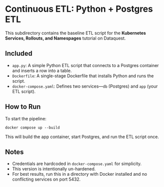 # Continuous ETL: Python + Postgres ETL

This subdirectory contains the baseline ETL script for the **Kubernetes Services, Rollouts, and Namespages** tutorial on Dataquest.

## Included

* `app.py`: A simple Python ETL script that connects to a Postgres container and inserts a row into a table.
* `Dockerfile`: A single-stage Dockerfile that installs Python and runs the script.
* `docker-compose.yaml`: Defines two services—`db` (Postgres) and `app` (your ETL script).

## How to Run

To start the pipeline:

```
docker compose up --build
```

This will build the app container, start Postgres, and run the ETL script once.

## Notes

* Credentials are hardcoded in `docker-compose.yaml` for simplicity.
* This version is intentionally un-hardened.
* For best results, run this in a directory with Docker installed and no conflicting services on port 5432.